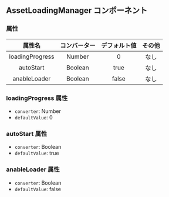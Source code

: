 ## AssetLoadingManager コンポーネント
<!-- EDIT HERE(@Component)-->
<!-- /EDIT HERE-->
### 属性
<!-- DO NOT EDIT -->
<!-- ATTRS -->
| 属性名 | コンバーター | デフォルト値 | その他 |
|:------:|:------:|:------:|:------:|
| loadingProgress | Number | 0 | なし |
| autoStart | Boolean | true | なし |
| anableLoader | Boolean | false | なし |

<!-- /ATTRS -->
<!-- /DO NOT EDIT -->
### loadingProgress 属性

 * `converter`: Number
 * `defaultValue`: 0

<!-- EDIT HERE(loadingProgress)-->
<!-- /EDIT HERE-->
### autoStart 属性

 * `converter`: Boolean
 * `defaultValue`: true

<!-- EDIT HERE(autoStart)-->
<!-- /EDIT HERE-->
### anableLoader 属性

 * `converter`: Boolean
 * `defaultValue`: false

<!-- EDIT HERE(anableLoader)-->
<!-- /EDIT HERE-->
